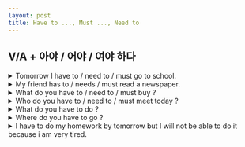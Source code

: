 ```yaml
---
layout: post
title: Have to ..., Must ..., Need to
---
```


## V/A + 아야 / 어야 / 여야 하다

<details>
<summary>Tomorrow I have to / need to / must go to school.</summary>
 저는 내일 하교에 가야해요.
</details>

<details>
<summary>My friend has to / needs / must read a newspaper.</summary>
 제 친구가 신문을 읽어야 합니다.
</details>

<details>
<summary>What do you have to / need to / must buy ?</summary>
 뭐슬 사야해요?
</details>

<details>
<summary>Who do you have to / need to / must meet today ?</summary>
 오늘은 누구를 만나야해요 ?
</details>

<details>
<summary>What do you have to do ?</summary>
 무엇을 해야 합니까 ?
</details>

<details>
<summary>Where do you have to go ?</summary>
 어디에 / 어디로 가야 해요 ?
</details>

<details>
<summary>I have to do my homework by tomorrow but I will not be able to do it because i am very tired.</summary>
 저는 내일까지 숙제를 해야 하지만 너무 피곤해서 못하겠어요.
</details>
